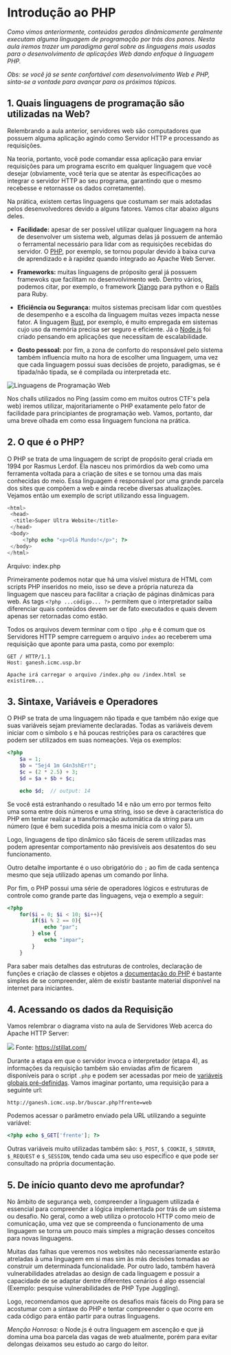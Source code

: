 # Introdução ao PHP

*Como vimos anteriormente, conteúdos gerados dinâmicamente geralmente executam alguma linguagem de programação por trás dos panos. Nesta aula iremos trazer um paradigma geral sobre as linguagens mais usadas para o desenvolvimento de aplicações Web dando enfoque à linguagem PHP.*

*Obs: se você já se sente confortável com desenvolvimento Web e PHP, sinta-se a vontade para avançar para os próximos tópicos.*

## 1. Quais linguagens de programação são utilizadas na Web?

Relembrando a aula anterior, servidores web são computadores que possuem alguma aplicação agindo como Servidor HTTP e processando as requisições.

Na teoria, portanto, você pode comandar essa aplicação para enviar requisições para um programa escrito em qualquer linguagem que você desejar (obviamente, você teria que se atentar às especificações ao integrar o servidor HTTP ao seu programa, garantindo que o mesmo recebesse e retornasse os dados corretamente).

Na prática, existem certas linguagens que costumam ser mais adotadas pelos desenvolvedores devido a alguns fatores. Vamos citar abaixo alguns deles.

* **Facilidade:** apesar de ser possível utilizar qualquer linguagem na hora de desenvolver um sistema web, algumas delas já possuem de antemão o ferramental necessário para lidar com as requisições recebidas do servidor. O [PHP](https://www.php.net/manual/pt_BR/intro-whatis.php), por exemplo, se tornou popular devido à baixa curva de aprendizado e à rapidez quando integrado ao Apache Web Server.

* **Frameworks:** muitas linguagens de próposito geral já possuem framewoks que facilitam no desenvolvimento web. Dentro vários, podemos citar, por exemplo, o framework [Django](https://www.djangoproject.com) para python e o [Rails](https://rubyonrails.org/) para Ruby.

* **Eficiência ou Segurança:** muitos sistemas precisam lidar com questões de desempenho e a escolha da linguagem muitas vezes impacta nesse fator. A linguagem [Rust](https://www.rust-lang.org/pt-BR), por exemplo, é muito empregada em sistemas cujo uso da memória precisa ser seguro e eficiente. Já o [Node.js](https://nodejs.org/en/) foi criado pensando em aplicações que necessitam de escalabilidade.

* **Gosto pessoal:** por fim, a zona de conforto do responsável pelo sistema também influencia muito na hora de escolher uma linguagem, uma vez que cada linguagem possui suas decisões de projeto, paradigmas, se é tipada/não tipada, se é compilada ou interpretada etc.

![Linguagens de Programação Web](https://i.imgur.com/c19QBDB.png)

Nos challs utilizados no Ping \(assim como em muitos outros CTF's pela web\) iremos utilizar, majoritariamente o PHP exatamente pelo fator de facilidade para principiantes de programação web. Vamos, portanto, dar uma breve olhada em como essa linguagem funciona na prática.

## 2. O que é o PHP?

O PHP se trata de uma linguagem de script de propósito geral criada em 1994 por Rasmus Lerdof. Ela nasceu nos primórdios da web como uma ferramenta voltada para a criação de sites e se tornou uma das mais conhecidas do meio. Essa linguagem é responsável por uma grande parcela dos sites que compõem a web e ainda recebe diversas atualizações. Vejamos então um exemplo de script utilizando essa linguagem.

```php
<html>
 <head>
  <title>Super Ultra Website</title>
 </head>
 <body>
     <?php echo "<p>Olá Mundo!</p>"; ?>
 </body>
</html>
```

Arquivo: index.php

Primeiramente podemos notar que há uma visível mistura de HTML com scripts PHP inseridos no meio, isso se deve a própria natureza da linguagem que nasceu para facilitar a criação de páginas dinâmicas para web. As tags `<?php ...código... ?>` permitem que o interpretador saiba diferenciar quais conteúdos devem ser de fato executados e quais devem apenas ser retornadas como estão.

Todos os arquivos devem terminar com o tipo `.php` e é comum que os Servidores HTTP sempre carreguem o arquivo `index` ao receberem uma requisição que aponte para uma pasta, como por exemplo:

```
GET / HTTP/1.1
Host: ganesh.icmc.usp.br

Apache irá carregar o arquivo /index.php ou /index.html se existirem...
```

## 3. Sintaxe, Variáveis e Operadores

O PHP se trata de uma linguagem não tipada e que também não exige que suas variáveis sejam previamente declaradas. Todas as variáveis devem iniciar com o símbolo `$` e há poucas restrições para os caractéres que podem ser utilizados em suas nomeações. Veja os exemplos:

```php
<?php
    $a = 1;
    $b = "5ej4 1m G4n3shEr!";
    $c = (2 * 2.5) + 3;
    $d = $a + $b + $c;

    echo $d;  // output: 14
```

Se você está estranhando o resultado 14 e não um erro por termos feito uma soma entre dois números e uma string, isso se deve à característica do PHP em tentar realizar a transformação automática da string para um número (que é bem sucedida pois a mesma inicia com o valor 5). 

Logo, linguagens de tipo dinâmico são fáceis de serem utilizadas mas podem apresentar comportamento não previsíveis aos desatentos do seu funcionamento.

Outro detalhe importante é o uso obrigatório do `;` ao fim de cada sentença mesmo que seja utilizado apenas um comando por linha.

Por fim, o PHP possui uma série de operadores lógicos e estruturas de controle como grande parte das linguagens, veja o exemplo a seguir:

```php
<?php
    for($i = 0; $i < 10; $i++){
        if($i % 2 == 0){ 
            echo "par";
        } else {
            echo "impar";
        } 
    }
```

Para saber mais detalhes das estruturas de controles, declaração de funções e criação de classes e objetos a [documentação do PHP](https://www.php.net/manual/pt_BR/langref.php) é bastante simples de se compreender, além de existir bastante material disponível na internet para iniciantes.

## 4. Acessando os dados da Requisição

Vamos relembrar o diagrama visto na aula de Servidores Web acerca do Apache HTTP Server:

![](https://s3.amazonaws.com/stillat/img/ch1_request_lifecycle.png)
Fonte: https://stillat.com/

Durante a etapa em que o servidor invoca o interpretador (etapa 4), as informações da requisição também são enviadas afim de ficarem disponíveis para o script `.php` e podem ser acessadas por meio de [variáveis globais pré-definidas](https://www.php.net/manual/pt_BR/reserved.variables.php). Vamos imaginar portanto, uma requisição para a seguinte url:

```
http://ganesh.icmc.usp.br/buscar.php?frente=web
```

Podemos acessar o parâmetro enviado pela URL utilizando a seguinte variável:

```php
<?php echo $_GET['frente']; ?>
```
 
Outras variáveis muito utilizadas também são: `$_POST`, `$_COOKIE`, `$_SERVER`, `$_REQUEST` e `$_SESSION`, tendo cada uma seu uso específico e que pode ser consultado na própria documentação.

## 5. De início quanto devo me aprofundar?

No âmbito de segurança web, compreender a linguagem utilizada é essencial para compreender a lógica implementada por trás de um sistema ou desafio. No geral, como a web utiliza o protocolo HTTP como meio de comunicação, uma vez que se compreenda o funcionamento de uma linguagem se torna um pouco mais simples a migração desses conceitos para novas linguagens.

Muitas das falhas que veremos nos websites não necessariamente estarão atreladas à uma linguagem em si mas sim às más decisões tomadas ao construir um determinada funcionalidade. Por outro lado, também haverá vulnerabilidades atreladas ao design de cada linguagem e possuir a capacidade de se adaptar dentre diferentes cenários é algo essencial (Exemplo: pesquise vulnerabilidades de PHP Type Juggling).

Logo, recomendamos que aproveite os desafios mais fáceis do Ping para se acostumar com a sintaxe do PHP e tentar compreender o que ocorre em cada código para então partir para outras linguagens.

*Menção Honrosa:* o Node.js é outra linguagem em ascenção e que já domina uma boa parcela das vagas de web atualmente, porém para evitar delongas deixamos seu estudo ao cargo do leitor.
